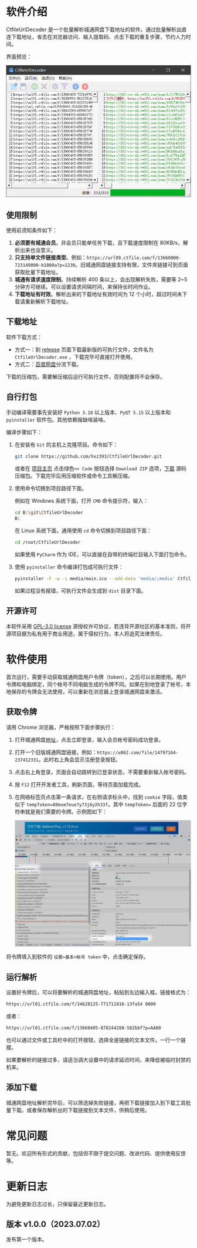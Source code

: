 # 软件介绍

CtfileUrlDecoder 是一个批量解析城通网盘下载地址的软件。通过批量解析出直连下载地址，省去在浏览器访问、输入提取码、点击下载的重复步骤，节约人力时间。

界面预览：

![最新版本截图](https://raw.githubusercontent.com/hxz393/CtfileUrlDecoder/main/capture/ui.jpg)



## 使用限制

使用前须知条件如下：

1. **必须要有城通会员**。非会员只能单任务下载，且下载速度限制在 80KB/s，解析出来也没意义。
2. **只支持单文件链接类型**。例如：`https://url99.ctfile.com/f/13660000-723149000-b1800a?p=1230`。旧城通网盘链接支持有限，文件夹链接可到页面获取批量下载地址。
3. **城通有请求速度限制**。持续解析 400 条以上，会出现解析失败，需要等 2~5 分钟方可继续。可以设置请求间隔时间，来保持长时间作业。
4. **下载地址有时效**。解析出来的下载地址有效时间为 12 个小时，超过时间未下载请重新解析下载地址。



## 下载地址

软件下载方式：

- 方式一：到 [release](https://github.com/hxz393/CtfileUrlDecoder/releases) 页面下载最新版的可执行文件，文件名为 `CtfileUrlDecoder.exe` ，下载完毕可直接打开使用。
- 方式二：[百度网盘](https://pan.baidu.com/s/1RK7uBqaqgqJHLJbadXI48g?pwd=6666)分流下载。

下载的压缩包，需要解压缩后运行可执行文件，否则配置将不会保存。



## 自行打包

手动编译需要事先安装好 `Python 3.10` 以上版本、`PyQT 5.15` 以上版本和 `pyinstaller` 软件包。其他依赖报缺啥装啥。

编译步骤如下：

1. 在安装有 `Git` 的主机上克隆项目。命令如下：

   ```sh
   git clone https://github.com/hxz393/CtfileUrlDecoder.git
   ```

   或者在 [项目主页](https://github.com/hxz393/CtfileUrlDecoder) 点击绿色`<> Code` 按钮选择 `Download ZIP` 选项，[下载](https://github.com/hxz393/CtfileUrlDecoder/archive/refs/heads/main.zip) 源码压缩包。下载完毕后用压缩软件或命令工具解压缩。

2. 使用命令切换到项目路径下面。

   例如在 Windows 系统下面，打开 `CMD` 命令提示符，输入：

   ```sh
   cd B:\git\CtfileUrlDecoder
   B:
   ```

   在 Linux 系统下面，通用使用 `cd` 命令切换到项目路径下面：

   ```sh
   cd /root/CtfileUrlDecoder
   ```

   如果使用 `PyCharm` 作为 IDE，可以直接在自带的终端栏目输入下面打包命令。

3. 使用 `pyinstaller` 命令编译打包成可执行文件：

   ```sh
   pyinstaller -F -w -i media/main.ico --add-data 'media/;media' CtfileUrlDecoder.py
   ```

   如果过程没有报错，可执行文件会生成到 `dist` 目录下面。



## 开源许可

本软件采用 [GPL-3.0 license](https://github.com/hxz393/BrutalityExtractor/blob/main/LICENSE) 源授权许可协议，若违背开源社区的基本准则，将开源项目据为私有用于商业用途，属于侵权行为，本人将追究法律责任。



# 软件使用

首次运行，需要手动获取城通网盘用户令牌（token），之后可以长期使用。用户令牌和电脑绑定，同个帐号不同电脑生成的令牌不同。如果在别地登录了帐号，本地保存的令牌会无法使用，可以重新在浏览器上登录城通网盘来激活。

## 获取令牌

请用 Chrome 浏览器，严格按照下面步骤执行：

1. 打开城通网盘[地址](https://www.ctfile.com/)，点击立即登录，输入会员帐号密码成功登录。

2. 打开一个旧版城通网盘链接，例如：`https://u062.com/file/14797164-237412331`。此时右上角会显示注册登录按钮。

3. 点击右上角登录，页面会自动跳转到已登录状态，不需要重新输入帐号密码。

4. 按 `F12` 打开开发者工具，刷新页面，等待页面加载完成。

5. 在网络标签页点击第一条请求，在右侧请求标头中，找到 `cookie` 字段，值类似于 `tempToken=88mxm7eue7y73j6y2h33f`。其中 `tempToken=` 后面的 22 位字符串就是我们需要的令牌。示例图如下：

   ![最新版本截图](https://raw.githubusercontent.com/hxz393/CtfileUrlDecoder/main/capture/get_token.jpg)

将令牌填入到软件的 `设置>基本>帐号 token` 中，点击确定保存。



## 运行解析

设置好令牌后，可以将要解析的城通网盘地址，粘贴到左边输入框。链接格式为：

```sh
https://url01.ctfile.com/f/34628125-771711816-13fa54 0000
```

或者：

```sh
https://url01.ctfile.com/f/13660405-878244288-582bbf?p=AA00
```

也可以通过文件或工具栏中的打开按钮，选择全是链接的文本文件。一行一个链接。

如果要解析的链接过多，请适当调大设置中的请求延迟时间，来降低被临时封禁的机率。



## 添加下载

城通网盘地址解析完毕后，可以筛选掉失败链接，再把下载链接加入到下载工具批量下载。或者保存解析出的下载链接到文本文件，供稍后使用。



# 常见问题

暂无。欢迎所有形式的贡献，包括但不限于提交问题、改进代码、提供使用反馈等。



# 更新日志

为避免更新日志过长，只保留最近更新日志。

## 版本 v1.0.0（2023.07.02）

发布第一个版本。